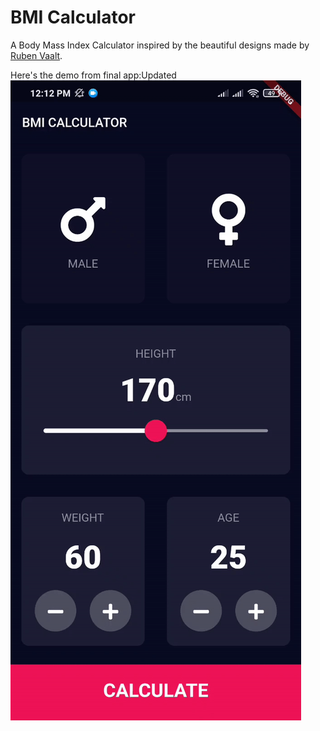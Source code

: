 # BMI Calculator

A Body Mass Index Calculator inspired by the beautiful designs made by [Ruben Vaalt](https://dribbble.com/shots/4585382-Simple-BMI-Calculator).

Here's the demo from final app:Updated
![Finished App](final-app.gif)